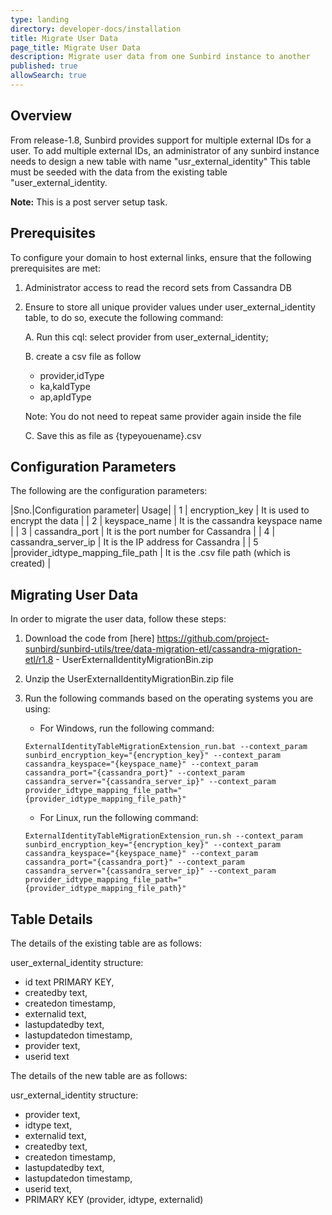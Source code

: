 ```yaml
---
type: landing
directory: developer-docs/installation
title: Migrate User Data 
page_title: Migrate User Data 
description: Migrate user data from one Sunbird instance to another 
published: true
allowSearch: true
---
```


## Overview

From release-1.8, Sunbird provides support for multiple external IDs for a user. To add multiple external IDs, an administrator of any sunbird instance needs to design a new table with name "usr_external_identity"
This table must be seeded with the data from the existing table "user_external_identity.

**Note:** This is a post server setup task.

## Prerequisites

To configure your domain to host external links, ensure that the following prerequisites are met:

1. Administrator access to read the record sets from Cassandra DB
2. Ensure to store all unique provider values under user_external_identity table, to do so, execute the following command: 

    A. Run this cql:  select provider from user_external_identity;

    B. create a csv file as follow 
    - provider,idType
    - ka,kaIdType
    - ap,apIdType

    Note: You do not need to repeat same provider again inside the file   

    C.  Save this as file as {typeyouename}.csv

## Configuration Parameters

The following are the configuration parameters: 

|Sno.|Configuration parameter| Usage|
| 1 | encryption_key | It is used to encrypt the data |
| 2 | keyspace_name  | It is the cassandra keyspace name |
| 3 | cassandra_port | It is the port number for Cassandra |
| 4 | cassandra_server_ip | It is the IP address for Cassandra |
| 5 |provider_idtype_mapping_file_path | It is the .csv file path (which is created) |

## Migrating User Data

In order to migrate the user data, follow these steps:

1. Download the code from [here] https://github.com/project-sunbird/sunbird-utils/tree/data-migration-etl/cassandra-migration-etl/r1.8 - UserExternalIdentityMigrationBin.zip 

2. Unzip the UserExternalIdentityMigrationBin.zip file

3. Run the following commands based on the operating systems you are using: 
 
    - For Windows, run the following command:

    `ExternalIdentityTableMigrationExtension_run.bat --context_param sunbird_encryption_key="{encryption_key}" --context_param cassandra_keyspace="{keyspace_name}" --context_param cassandra_port="{cassandra_port}" --context_param cassandra_server="{cassandra_server_ip}" --context_param provider_idtype_mapping_file_path="{provider_idtype_mapping_file_path}"`

    - For Linux, run the following command:

    `ExternalIdentityTableMigrationExtension_run.sh --context_param sunbird_encryption_key="{encryption_key}" --context_param cassandra_keyspace="{keyspace_name}" --context_param cassandra_port="{cassandra_port}" --context_param cassandra_server="{cassandra_server_ip}" --context_param provider_idtype_mapping_file_path="{provider_idtype_mapping_file_path}"`


## Table Details

The details of the existing table are as follows: 

user_external_identity structure:
   - id text PRIMARY KEY,
   - createdby text,
   - createdon timestamp,
   - externalid text,
   - lastupdatedby text,
   - lastupdatedon timestamp,
   - provider text,
   - userid text

The details of the new table are as follows: 

usr_external_identity structure:
   - provider text,
   - idtype text,
   - externalid text,
   - createdby text,
   - createdon timestamp,
   - lastupdatedby text,
   - lastupdatedon timestamp,
   - userid text,
   - PRIMARY KEY (provider, idtype, externalid)